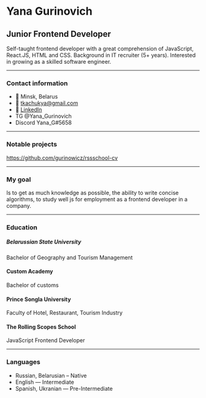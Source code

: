 # Yana Gurinovich

## Junior Frontend Developer
Self-taught frontend developer with a great comprehension of JavaScript, React.JS, HTML and CSS. Background in IT recruiter (5+ years). Interested in growing as a skilled software engineer.
***
### Contact information
* 📍 Minsk, Belarus
* 📧 tkachukya@gmail.com
* 💼 [LinkedIn](https://www.linkedin.com/in/yana-gurinovich-170a27101/ "LinkedIn")
* TG  @Yana_Gurinovich
* Discord Yana_G#5658
 ***
### Notable projects 
https://github.com/gurinowicz/rssschool-cv
***
### My goal 
Is to get as much knowledge as possible, the ability to write concise algorithms, to study well js for employment as a frontend developer in a company. 
***
### Education
##### Belarussian State University 
Bachelor of Geography and Tourism Management
#### Custom Academy 
Bachelor of customs
#### Prince Songla University
Faculty of Hotel, Restaurant, Tourism Industry
#### The Rolling Scopes School
JavaScript Frontend Developer
***
### Languages
+ Russian, Belarusian – Native
+ English — Intermediate
+ Spanish, Ukranian — Pre-Intermediate

